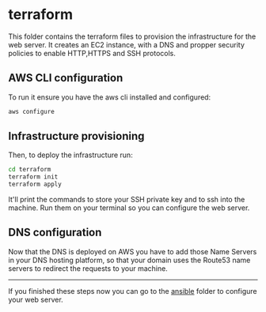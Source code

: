 # terraform
This folder contains the terraform files to provision the infrastructure for the web server. It creates an EC2 instance, with a DNS and propper security policies to enable HTTP,HTTPS and SSH protocols.

## AWS CLI configuration
To run it ensure you have the aws cli installed and configured:
```sh
aws configure
```

## Infrastructure provisioning
Then, to deploy the infrastructure run:
```sh
cd terraform
terraform init
terraform apply
```
It'll print the commands to store your SSH private key and to ssh into the machine. Run them on your terminal so you can configure the web server.

## DNS configuration
Now that the DNS is deployed on AWS you have to add those Name Servers in your DNS hosting platform, so that your domain uses the Route53 name servers to redirect the requests to your machine.

---

If you finished these steps now you can go to the [ansible](https://github.com/MarkelCA/aws-web-deploy/tree/master/ansible) folder to configure your web server.
